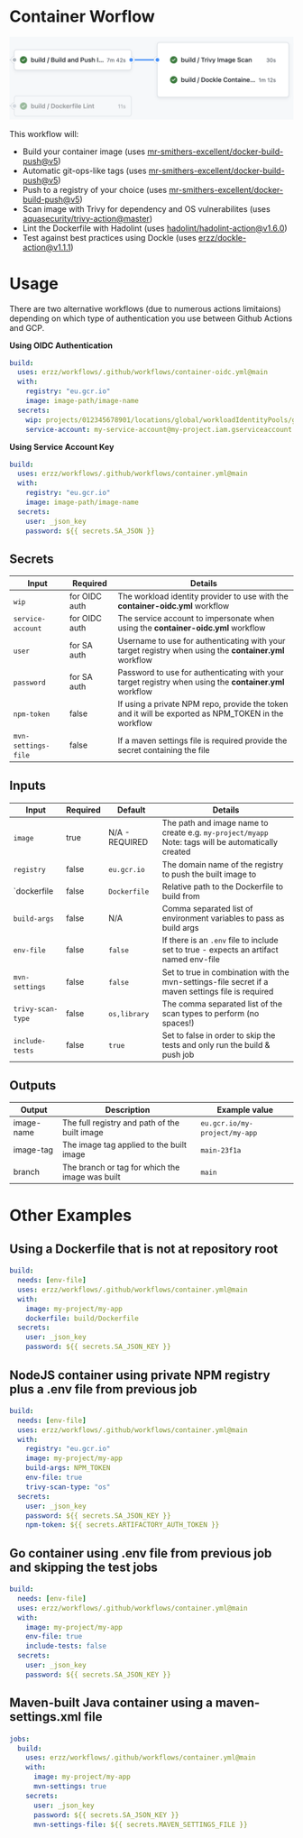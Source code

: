 # Container Worflow

![Container Workflow](/media/container.png)

This workflow will:

- Build your container image (uses [mr-smithers-excellent/docker-build-push@v5](https://github.com/mr-smithers-excellent/docker-build-push))
- Automatic git-ops-like tags (uses [mr-smithers-excellent/docker-build-push@v5](https://github.com/mr-smithers-excellent/docker-build-push))
- Push to a registry of your choice (uses [mr-smithers-excellent/docker-build-push@v5](https://github.com/mr-smithers-excellent/docker-build-push))
- Scan image with Trivy for dependency and OS vulnerabilites (uses [aquasecurity/trivy-action@master](https://github.com/aquasecurity/trivy-action))
- Lint the Dockerfile with Hadolint (uses [hadolint/hadolint-action@v1.6.0](https://github.com/hadolint/hadolint-action))
- Test against best practices using Dockle (uses [erzz/dockle-action@v1.1.1](https://github.com/erzz/dockle-action))

# Usage

There are two alternative workflows (due to numerous actions limitaions) depending on which type of authentication you use between Github Actions and GCP.

**Using OIDC Authentication**

```yaml
build:
  uses: erzz/workflows/.github/workflows/container-oidc.yml@main
  with:
    registry: "eu.gcr.io"
    image: image-path/image-name
  secrets:
    wip: projects/012345678901/locations/global/workloadIdentityPools/github/providers/github
    service-account: my-service-account@my-project.iam.gserviceaccount.com
```

**Using Service Account Key**

```yaml
build:
  uses: erzz/workflows/.github/workflows/container.yml@main
  with:
    registry: "eu.gcr.io"
    image: image-path/image-name
  secrets:
    user: _json_key
    password: ${{ secrets.SA_JSON }}
```

## Secrets

| Input               | Required      | Details                                                                                                |
| ------------------- | ------------- | ------------------------------------------------------------------------------------------------------ |
| `wip`               | for OIDC auth | The workload identity provider to use with the **container-oidc.yml** workflow                         |
| `service-account`   | for OIDC auth | The service account to impersonate when using the **container-oidc.yml** workflow                      |
| `user`              | for SA auth   | Username to use for authenticating with your target registry when using the **container.yml** workflow |
| `password`          | for SA auth   | Password to use for authenticating with your target registry when using the **container.yml** workflow |
| `npm-token`         | false         | If using a private NPM repo, provide the token and it will be exported as NPM_TOKEN in the workflow    |
| `mvn-settings-file` | false         | If a maven settings file is required provide the secret containing the file                            |

## Inputs

| Input             | Required | Default        | Details                                                                                            |
| ----------------- | -------- | -------------- | -------------------------------------------------------------------------------------------------- |
| `image`           | true     | N/A - REQUIRED | The path and image name to create e.g. `my-project/myapp` Note: tags will be automatically created |
| `registry`        | false    | `eu.gcr.io`    | The domain name of the registry to push the built image to                                         |
| `dockerfile       | false    | `Dockerfile`   | Relative path to the Dockerfile to build from                                                      |
| `build-args`      | false    | N/A            | Comma separated list of environment variables to pass as build args                                |
| `env-file`        | false    | `false`        | If there is an `.env` file to include set to true - expects an artifact named env-file             |
| `mvn-settings`    | false    | `false`        | Set to true in combination with the mvn-settings-file secret if a maven settings file is required  |
| `trivy-scan-type` | false    | `os,library`   | The comma separated list of the scan types to perform (no spaces!)                                 |
| `include-tests`   | false    | `true`         | Set to false in order to skip the tests and only run the build & push job                          |

## Outputs

| Output     | Description                                     | Example value                 |
| ---------- | ----------------------------------------------- | ----------------------------- |
| image-name | The full registry and path of the built image   | `eu.gcr.io/my-project/my-app` |
| image-tag  | The image tag applied to the built image        | `main-23f1a`                  |
| branch     | The branch or tag for which the image was built | `main`                        |

# Other Examples

## Using a Dockerfile that is not at repository root

```yaml
build:
  needs: [env-file]
  uses: erzz/workflows/.github/workflows/container.yml@main
  with:
    image: my-project/my-app
    dockerfile: build/Dockerfile
  secrets:
    user: _json_key
    password: ${{ secrets.SA_JSON_KEY }}
```

## NodeJS container using private NPM registry plus a .env file from previous job

```yaml
build:
  needs: [env-file]
  uses: erzz/workflows/.github/workflows/container.yml@main
  with:
    registry: "eu.gcr.io"
    image: my-project/my-app
    build-args: NPM_TOKEN
    env-file: true
    trivy-scan-type: "os"
  secrets:
    user: _json_key
    password: ${{ secrets.SA_JSON_KEY }}
    npm-token: ${{ secrets.ARTIFACTORY_AUTH_TOKEN }}
```

## Go container using .env file from previous job and skipping the test jobs

```yaml
build:
  needs: [env-file]
  uses: erzz/workflows/.github/workflows/container.yml@main
  with:
    image: my-project/my-app
    env-file: true
    include-tests: false
  secrets:
    user: _json_key
    password: ${{ secrets.SA_JSON_KEY }}
```

## Maven-built Java container using a maven-settings.xml file

```yaml
jobs:
  build:
    uses: erzz/workflows/.github/workflows/container.yml@main
    with:
      image: my-project/my-app
      mvn-settings: true
    secrets:
      user: _json_key
      password: ${{ secrets.SA_JSON_KEY }}
      mvn-settings-file: ${{ secrets.MAVEN_SETTINGS_FILE }}
```
